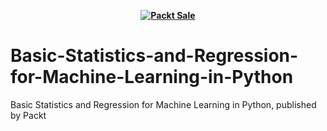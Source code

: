 
<b><p align='center'>[![Packt Sale](https://static.packt-cdn.com/assets/images/packt+events/Improve_UX.png)](https://packt.link/algotradingpython)</p></b> 




# Basic-Statistics-and-Regression-for-Machine-Learning-in-Python
Basic Statistics and Regression for Machine Learning in Python, published by Packt
